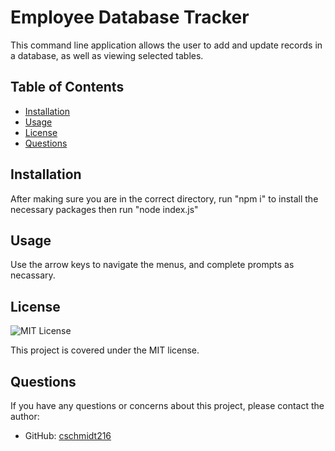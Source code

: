 # Employee Database Tracker

This command line application allows the user to add and update records in a database, as well as viewing selected tables.

## Table of Contents

- [Installation](#installation)
- [Usage](#usage)
- [License](#license)
- [Questions](#questions)

## Installation

After making sure you are in the correct directory, run "npm i" to install the necessary packages then run "node index.js"

## Usage

Use the arrow keys to navigate the menus, and complete prompts as necassary.

## License

![MIT License](https://img.shields.io/badge/license-MIT-blue.svg)

This project is covered under the MIT license.

## Questions

If you have any questions or concerns about this project, please contact the author:

- GitHub: [cschmidt216](https://github.com/cschmidt216)
